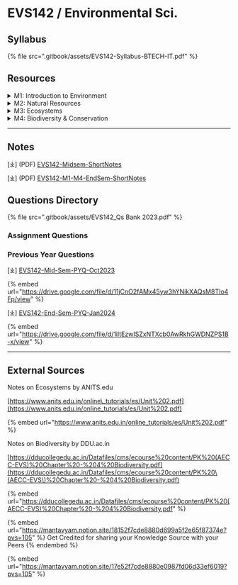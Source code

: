# EVS142 / Environmental Sci.

## Syllabus

{% file src=".gitbook/assets/EVS142-Syllabus-BTECH-IT.pdf" %}

## Resources

<details>

<summary>M1: Introduction to Environment</summary>

\[⤓]-[L1-Intro-to-Env](https://drive.google.com/file/d/1L9xnzoxprTUywF1RyTu7kSTm6H0R2dze/view?usp=drive_link)

\[⤓]-[L2-Env-Organisation](https://drive.google.com/file/d/1raHFwBwb8g85CdnTJWndL4tLKMjJ1iwT/view?usp=drive_link)

\[⤓]-[L3-Segments-of-Env](https://drive.google.com/file/d/1Py-vJpXPAkNlnrkudcRXe9Yw0KHwc2Q5/view?usp=drive_link)

\[⤓]-[L4-Lithosphere+Biosphere](https://drive.google.com/file/d/1DknjJ4ailhM39yQ54UJN8zjdkA6RUTFy/view?usp=drive_link)

\[⤓]-[L5-Communities-Movt+Conflicts](https://drive.google.com/file/d/1byNvqQlYv6wRprEJc1qPiujCHeqmKqMB/view?usp=drive_link)

\[⤓]-[L6-HumanRoles-Env-Ethics](https://drive.google.com/file/d/1CXYs4mQrqDXU16v-zFwoJN6kR6Muc8bZ/view?usp=drive_link)

</details>

<details>

<summary>M2: Natural Resources</summary>

\[⤓]-[L7-Intro-Natural-resources](https://drive.google.com/file/d/13ev0A5sub-huz7G7fdBo7k6QcYXt2Nb6/view?usp=drive_link)

\[⤓]-[L8-Renewable+NonRenewable](https://drive.google.com/file/d/14FCEuDQEq14ilomWadKZK1XYU8scuRtL/view?usp=drive_link)

\[⤓]-[L9-ForestResources-Types+Risks](https://drive.google.com/file/d/11lO0Fu6mKfEy7n-8TgDnzOli5rum2sNB/view?usp=drive_link)

\[⤓]-[L10-ForestResources-Exploitation](https://drive.google.com/file/d/18nRiiRPGyzjyTfKceqqcIqe1mJwyO5Cu/view?usp=drive_link)

\[⤓]-[L11-TimberExtraction-Mines-Dams](https://drive.google.com/file/d/1ZM3i1bYQKa2cSPuk4DpDAZfrRv0tR8ij/view?usp=drive_link)

\[⤓]-[L12-WaterResources-Part1](https://drive.google.com/file/d/1idzuxEtPAkAZlAtzLHyPbHHvohIyNg_3/view?usp=drive_link)

\[⤓]-[L13-WaterResources-Part2](https://drive.google.com/file/d/18itOg58Mqc8t0iXNU8NhBPRLWWJg3XOy/view?usp=drive_link)

\[⤓]-[L14-MineralResources-Part1](https://drive.google.com/file/d/1COATfQv8HG34vEOyAUyy2-Z6gbUxzlMI/view?usp=drive_link)

\[⤓]-[L15-MineralResources-Part2](https://drive.google.com/file/d/1eROFiQ5CBvzReZVUHw2P7bNTlTfMZaXO/view?usp=drive_link)

\[⤓]-[L16-FoodResources](https://drive.google.com/file/d/1bEAqeJLhWJepOvf_mqvgqLshMsxTiMQs/view?usp=drive_link)

\[⤓]-[L17-EnergyResources-Part1](https://drive.google.com/file/d/1EQQ1ZhQcEIJ50gOl8XyK9Ixa8rsYLWOi/view?usp=drive_link)

\[⤓]-[L18-EnergyResources-Part2](https://drive.google.com/file/d/1I2tno6VU7JX6qvmtpJXlKfMEOHWIPXY5/view?usp=drive_link)

\[⤓]-[L19-LandResources](https://drive.google.com/file/d/11qJuHWwGYKoth9FXOw9Dprbd2xYVFo-1/view?usp=drive_link)

\[⤓]-[L20-HumanRole-Conservation](https://drive.google.com/file/d/1ZOfSj2aaPQgvaBgDZ_NLArnWxGkCKdOj/view?usp=drive_link)

\[⤓]-[L21-SustainableLifestyle](https://drive.google.com/file/d/1STaoEv-6ym3SJsB3LKJWgolbbepafcLp/view?usp=drive_link)

</details>

<details>

<summary>M3: Ecosystems</summary>

\[⤓]-[L22-Ecosystem-concept](https://drive.google.com/file/d/1GS57SfpqyzgMwXB4BEbZph1SqODPya89/view?usp=drive_link)

\[⤓]-[L23-FoodChain-web-eco-pyramid](https://drive.google.com/file/d/1Y1KMgwO95dTvhlLWuHYYCmjPAJUdfUhb/view?usp=drive_link)

\[⤓]-[L24-Ecosystem-Types](https://drive.google.com/file/d/1vYZxU4PV8V8kkSDbKPvNb-nHSJGnuv7B/view?usp=drive_link)

</details>

<details>

<summary>M4: Biodiversity &#x26; Conservation</summary>

\[⤓]-[L25-Intro-to-Biodiversity](https://drive.google.com/file/d/1jesHyUAVYb8xgZwTCk-qT3XcTxbJ3bGj/view?usp=drive_link)

\[⤓]-[L26-Biogeographical\_classification](https://drive.google.com/file/d/15ho3QrmwxZvkffCZrdKniCAYF5PxJIIg/view?usp=drive_link)

\[⤓]-[L27-Biodiversity-Value](https://drive.google.com/file/d/1-MbovqHym__DmEabLJAKU2byAGKUhA3B/view?usp=drive_link)

\[⤓]-[L28-Hotspots](https://drive.google.com/file/d/1KCmUN3hK-fe-xatGf6z1ZJf2gcnnhiHJ/view?usp=drive_link)

\[⤓]-[L29-Threats](https://drive.google.com/file/d/1qQBbXpcRm8odHaPZ2XnhMnfGG9t_BBUY/view?usp=sharing)

\[⤓]-[L30-Conservation](https://drive.google.com/file/d/1KaqJSTy4JZrJBT5aGgJ-GYJ3OqkZOLeY/view?usp=drive_link)

</details>

***

## Notes

\[⤓] (PDF) [EVS142-Midsem-ShortNotes](https://drive.google.com/file/d/1Zgatbx5PQ4hi0KDrWq27J3eMdcKLOghn/view?usp=drive_link)

\[⤓] (PDF) [EVS142-M1-M4-EndSem-ShortNotes](https://drive.google.com/file/d/1gldpDX2Tz6kyc_YY-56fWWQHyI7sqpgm/view?usp=drive_link)

## Questions Directory

{% file src=".gitbook/assets/EVS142_Qs Bank 2023.pdf" %}

### Assignment Questions

### Previous Year Questions

\[⤓] [EVS142-Mid-Sem-PYQ-Oct2023](https://drive.google.com/file/d/11jCnO2fAMx45yw3hYNikXAQsM8TIo4Fp/view?usp=drive_link)

{% embed url="https://drive.google.com/file/d/11jCnO2fAMx45yw3hYNikXAQsM8TIo4Fp/view" %}

\[⤓] [EVS142-End-Sem-PYQ-Jan2024 ](https://drive.google.com/file/d/1iltEzwISZxNTXcb0AwRkhGWDNZPS1B-x/view?usp=drive_link)

{% embed url="https://drive.google.com/file/d/1iltEzwISZxNTXcb0AwRkhGWDNZPS1B-x/view" %}

***

## External Sources

Notes on Ecosystems by ANITS.edu

[https://www.anits.edu.in/online\_tutorials/es/Unit%202.pdf](https://www.anits.edu.in/online_tutorials/es/Unit%202.pdf)

{% embed url="https://www.anits.edu.in/online_tutorials/es/Unit%202.pdf" %}

Notes on Biodiversity by DDU.ac.in

[https://dducollegedu.ac.in/Datafiles/cms/ecourse%20content/PK%20(AECC-EVS)%20Chapter%20-%204%20Biodiversity.pdf](https://dducollegedu.ac.in/Datafiles/cms/ecourse%20content/PK%20\(AECC-EVS\)%20Chapter%20-%204%20Biodiversity.pdf)

{% embed url="https://dducollegedu.ac.in/Datafiles/cms/ecourse%20content/PK%20(AECC-EVS)%20Chapter%20-%204%20Biodiversity.pdf" %}

{% embed url="https://mantavyam.notion.site/18152f7cde8880d699a5f2e65f87374e?pvs=105" %}
Get Credited for sharing your Knowledge Source with your Peers
{% endembed %}

{% embed url="https://mantavyam.notion.site/17e52f7cde8880e0987fd06d33ef6019?pvs=105" %}
